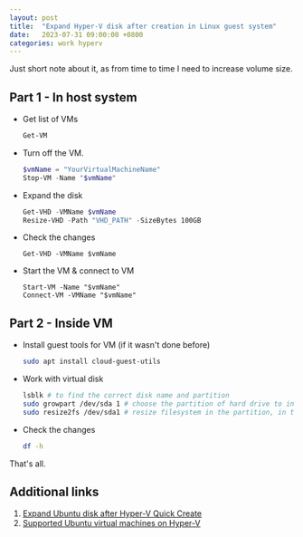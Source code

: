 ```yaml
---
layout: post
title:  "Expand Hyper-V disk after creation in Linux guest system"
date:   2023-07-31 09:00:00 +0800
categories: work hyperv
---
```


Just short note about it, as from time to time I need to increase volume size.

## Part 1 - In host system

* Get list of VMs

  ```powershell
  Get-VM
  ```

* Turn off the VM.

  ```powershell
  $vmName = "YourVirtualMachineName"
  Stop-VM -Name "$vmName"
  ```

* Expand the disk

  ```powershell
  Get-VHD -VMName $vmName
  Resize-VHD -Path "VHD_PATH" -SizeBytes 100GB
  ```

* Check the changes

  ```poweshell
  Get-VHD -VMName $vmName
  ```

* Start the VM & connect to VM

  ```poweshell
  Start-VM -Name "$vmName"
  Connect-VM -VMName "$vmName"
  ```

## Part 2 - Inside VM

* Install guest tools for VM (if it wasn't done before)

  ```sh
  sudo apt install cloud-guest-utils
  ```

* Work with virtual disk

  ```sh
  lsblk # to find the correct disk name and partition
  sudo growpart /dev/sda 1 # choose the partition of hard drive to increase, in this example sda and 1 partition
  sudo resize2fs /dev/sda1 # resize filesystem in the partition, in this example sda and 1 partition
  ```

* Check the changes

  ```sh
  df -h
  ```

That's all.

## Additional links

1. [Expand Ubuntu disk after Hyper-V Quick Create](https://linguist.is/2020/08/12/expand-ubuntu-disk-after-hyper-v-quick-create/)
2. [Supported Ubuntu virtual machines on Hyper-V](https://learn.microsoft.com/en-us/windows-server/virtualization/hyper-v/supported-ubuntu-virtual-machines-on-hyper-v)
